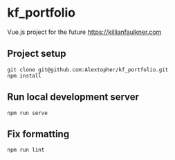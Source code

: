 # kf_portfolio

Vue.js project for the future https://killianfaulkner.com

## Project setup
```
git clone git@github.com:Alextopher/kf_portfolio.git
npm install
```

## Run local development server
```
npm run serve
```

## Fix formatting
```
npm run lint
```